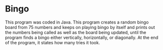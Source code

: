 # Bingo
This program was coded in Java. This program creates a random bingo board from 75 numbers and keeps on playing bingo by itself and prints out the numbers being called as well as the board being updated, until the program finds a bingo either vertically, horizontally, or diagonally. At the end of the program, it states how many tries it took.
